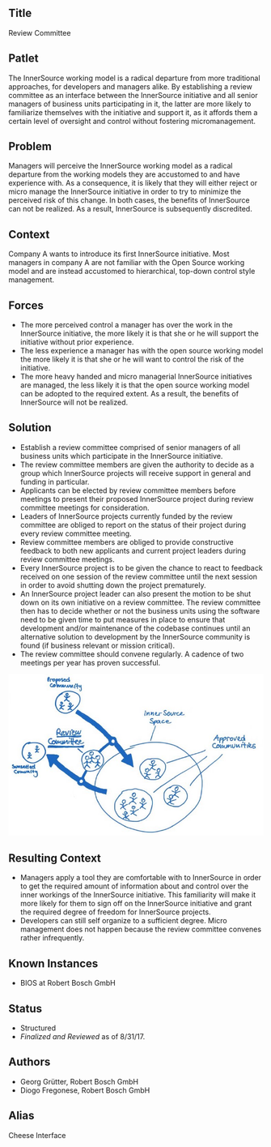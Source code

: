## Title

Review Committee

## Patlet

The InnerSource working model is a radical departure from more traditional approaches, for developers and managers alike. By establishing a review committee as an interface between the InnerSource initiative and all senior managers of business units participating in it, the latter are more likely to familiarize themselves with the initiative and support it, as it affords them a certain level of oversight and control without fostering micromanagement.

## Problem

Managers will perceive the InnerSource working model as a radical departure from the working models they are accustomed to and have experience with. As a consequence, it is likely that they will either reject or micro manage the InnerSource initiative in order to try to minimize the perceived risk of this change. In both cases, the benefits of InnerSource can not be realized. As a result, InnerSource is subsequently discredited.

## Context

Company A wants to introduce its first InnerSource initiative. Most managers in company A are not familiar with the Open Source working model and are instead accustomed to hierarchical, top-down control style management.

## Forces

 - The more perceived control a manager has over the work in the InnerSource initiative, the more likely it is that she or he will support the initiative without prior experience.
 - The less experience a manager has with the open source working model the more likely it is that she or he will want to control the risk of the initiative.
 - The more heavy handed and micro managerial InnerSource initiatives are managed, the less likely it is that the open source working model can be adopted to the required extent. As a result, the benefits of InnerSource will not be realized.

## Solution

- Establish a review committee comprised of senior managers of all business units which participate in the InnerSource initiative.
- The review committee members are given the authority to decide as a group which InnerSource projects will receive support in general and funding in particular.
- Applicants can be elected by review committee members before meetings to present their proposed InnerSource project during review committee meetings for consideration.
- Leaders of InnerSource projects currently funded by the review committee are obliged to report on the status of their project during every review committee meeting.
- Review committee members are obliged to provide constructive feedback to both new applicants and current project leaders during review committee meetings.
- Every InnerSource project is to be given the chance to react to feedback received on one session of the review committee until the next session in order to avoid shutting down the project prematurely.
- An InnerSource project leader can also present the motion to be shut down on its own initiative on a review committee. The review committee then has to decide whether or not the business units using the software need to be given time to put measures in place to ensure that development and/or maintenance of the codebase continues until an alternative solution to development by the InnerSource community is found (if business relevant or mission critical).
- The review committee should convene regularly. A cadence of two meetings per year has proven successful.

![Review Committee Sketch](../../assets/img/review-committee-sketch.jpg)

## Resulting Context

- Managers apply a tool they are comfortable with to InnerSource in order to get the required amount of information about and control over the inner workings of the InnerSource initiative. This familiarity will make it more likely for them to sign off on the InnerSource initiative and grant the required degree of freedom for InnerSource projects.
- Developers can still self organize to a sufficient degree. Micro management does not happen because the review committee convenes rather infrequently.

## Known Instances

* BIOS at Robert Bosch GmbH

## Status

* Structured
* _Finalized and Reviewed_ as of 8/31/17.

## Authors

- Georg Grütter, Robert Bosch GmbH
- Diogo Fregonese, Robert Bosch GmbH

## Alias

Cheese Interface
